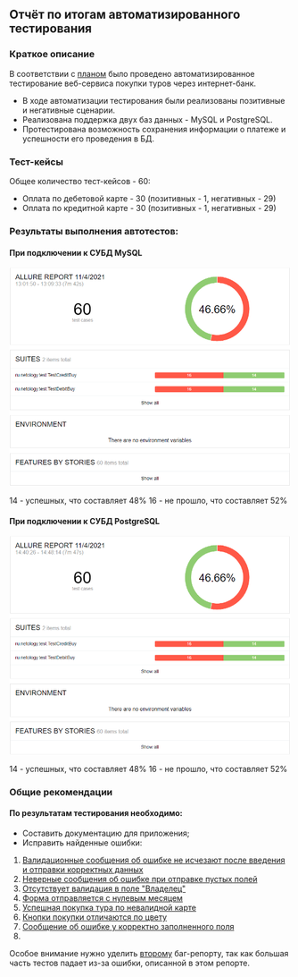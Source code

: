 ## Отчёт по итогам автоматизированного тестирования

### Краткое описание

В соответствии с [планом](https://github.com/MVGIC/QA-Diploma/blob/master/Documentation/Plan.md) было проведено автоматизированное тестирование веб-сервиса покупки туров через интернет-банк.

- В ходе автоматизации тестирования были реализованы позитивные и негативные сценарии.
- Реализована поддержка двух баз данных - MySQL и PostgreSQL.
- Протестирована возможность сохранения информации о платеже и успешности его проведения в БД.

### Тест-кейсы

Общее количество тест-кейсов - 60:

- Оплата по дебетовой карте - 30 (позитивных - 1, негативных - 29)
- Оплата по кредитной карте - 30 (позитивных - 1, негативных - 29)

### Результаты выполнения автотестов:

#### При подключении к СУБД MySQL

![](../Screenshots/AllureMySQL.png)

14 - успешных, что составляет 48%
16 - не прошло, что составляет 52%

#### При подключении к СУБД PostgreSQL

![](../Screenshots/AllurePostgreSQL.png)

14 - успешных, что составляет 48%
16 - не прошло, что составляет 52%

### Общие рекомендации

#### По результатам тестирования необходимо:

- Составить документацию для приложения;
- Исправить найденные ошибки:

1) [Валидационные сообщения об ошибке не исчезают после введения и отправки корректных данных](https://github.com/MVGIC/QA-Diploma/issues/1)
2) [Неверные сообщения об ошибке при отправке пустых полей](https://github.com/MVGIC/QA-Diploma/issues/2)
3) [Отсутствует валидация в поле "Владелец"](https://github.com/MVGIC/QA-Diploma/issues/3)
4) [Форма отправляется с нулевым месяцем](https://github.com/MVGIC/QA-Diploma/issues/4)
5) [Успешная покупка тура по невалидной карте](https://github.com/MVGIC/QA-Diploma/issues/5)
6) [Кнопки покупки отличаются по цвету](https://github.com/MVGIC/QA-Diploma/issues/6)
7) [Сообщение об ошибке у корректно заполненного поля](https://github.com/MVGIC/QA-Diploma/issues/7)
8) 


Особое внимание нужно уделить [второму](https://github.com/MVGIC/QA-Diploma/issues/2) баг-репорту, так как большая часть тестов падает из-за ошибки, описанной в этом репорте.

